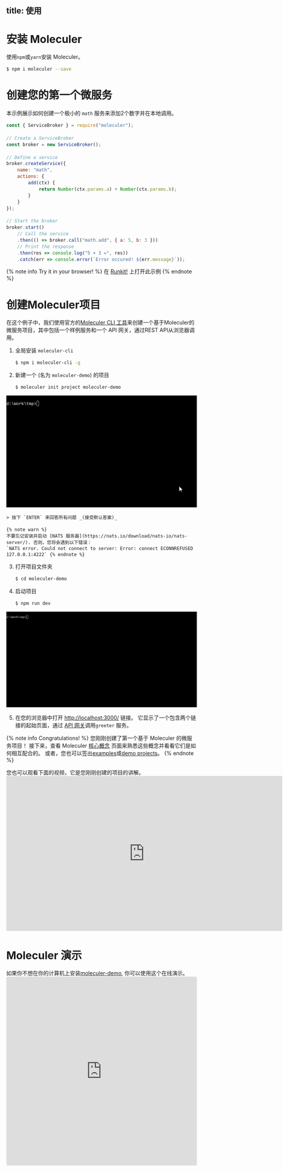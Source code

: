 title: 使用
---
# 安装 Moleculer

使用`npm`或`yarn`安装 Moleculer。

```bash
$ npm i moleculer --save
```

# 创建您的第一个微服务
本示例展示如何创建一个极小的 `math` 服务来添加2个数字并在本地调用。

```js
const { ServiceBroker } = require("moleculer");

// Create a ServiceBroker
const broker = new ServiceBroker();

// Define a service
broker.createService({
    name: "math",
    actions: {
        add(ctx) {
            return Number(ctx.params.a) + Number(ctx.params.b);
        }
    }
});

// Start the broker
broker.start()
    // Call the service
    .then(() => broker.call("math.add", { a: 5, b: 3 }))
    // Print the response
    .then(res => console.log("5 + 3 =", res))
    .catch(err => console.error(`Error occured! ${err.message}`));
```

{% note info Try it in your browser! %}
在 [Runkit!](https://runkit.com/icebob/moleculer-usage) 上打开此示例
{% endnote %}

# 创建Moleculer项目
在这个例子中，我们使用官方的[Moleculer CLI 工具](moleculer-cli.html)来创建一个基于Moleculer的微服务项目，其中包括一个样例服务和一个 API 网关，通过REST API从浏览器调用。

1. 全局安装 `moleculer-cli`
    ```bash
    $ npm i moleculer-cli -g
    ```
2. 新建一个 (名为 `moleculer-demo`) 的项目
    ```bash
    $ moleculer init project moleculer-demo
    ```
 <div align="center"><img src="assets/usage/usage-demo-1.gif" /></div>

    > 按下 `ENTER` 来回答所有问题 _(接受默认答案)_    
    
    {% note warn %}
    不要忘记安装并启动 [NATS 服务器](https://nats.io/download/nats-io/nats-server/). 否则，您将会遇到以下错误：
    `NATS error. Could not connect to server: Error: connect ECONNREFUSED 127.0.0.1:4222` {% endnote %}

3. 打开项目文件夹
    ```bash
    $ cd moleculer-demo
    ```

4. 启动项目
    ```bash
    $ npm run dev
    ```


<div align="center">
  <img src="assets/usage/usage-demo-2.gif" />
</div>

5. 在您的浏览器中打开 [http://localhost:3000/](http://localhost:3000/) 链接。 它显示了一个包含两个链接的起始页面，通过 [API 网关](https://github.com/moleculerjs/moleculer-web)调用`greeter` 服务。

{% note info Congratulations! %}
您刚刚创建了第一个基于 Moleculer 的微服务项目！ 接下来，查看 Moleculer [核心概念](concepts.html) 页面来熟悉这些概念并看看它们是如何相互配合的。 或者，您也可以签出[examples](examples.html)或[demo projects](https://github.com/moleculerjs/moleculer-examples)。
{% endnote %}

您也可以观看下面的视频，它是您刚刚创建的项目的讲解。 <iframe width="730" height="410" src="https://www.youtube.com/embed/t4YR6MWrugw" frameborder="0" allow="accelerometer; autoplay; encrypted-media; gyroscope; picture-in-picture" allowfullscreen mark="crwd-mark"></iframe>


# Moleculer 演示
如果你不想在你的计算机上安装[moleculer-demo](usage.html#Create-a-Moleculer-project), 你可以使用这个在线演示。 <iframe src="https://codesandbox.io/embed/github/moleculerjs/sandbox-moleculer-project/tree/master/?fontsize=14" title="moleculer-project" allow="geolocation; microphone; camera; midi; vr; accelerometer; gyroscope; payment; ambient-light-sensor; encrypted-media" style="width:100%; height:500px; border:0; border-radius: 4px; overflow:hidden;" sandbox="allow-modals allow-forms allow-popups allow-scripts allow-same-origin" mark="crwd-mark"></iframe>